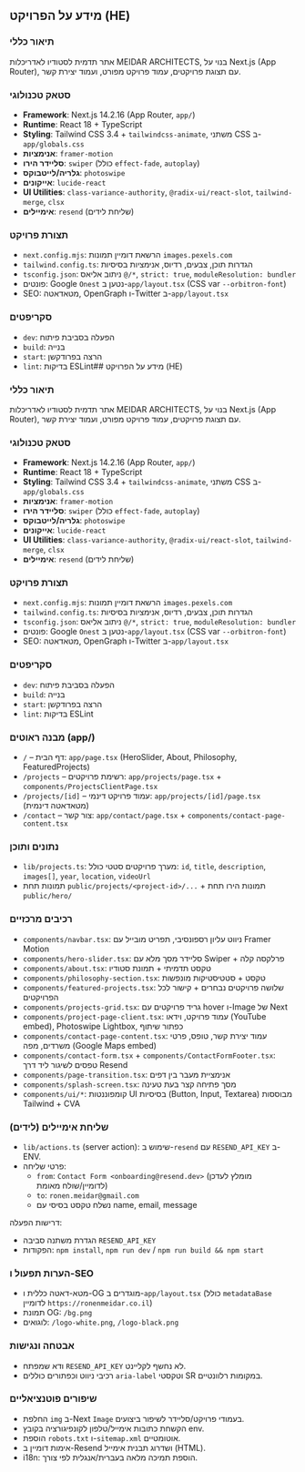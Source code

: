## מידע על הפרויקט (HE)

### תיאור כללי
אתר תדמית לסטודיו לאדריכלות MEIDAR ARCHITECTS, בנוי על Next.js (App Router), עם תצוגת פרויקטים, עמוד פרויקט מפורט, ועמוד יצירת קשר.

### סטאק טכנולוגי
- **Framework**: Next.js 14.2.16 (App Router, `app/`)
- **Runtime**: React 18 + TypeScript
- **Styling**: Tailwind CSS 3.4 + `tailwindcss-animate`, משתני CSS ב-`app/globals.css`
- **אנימציות**: `framer-motion`
- **סליידר הירו**: `swiper` (כולל `effect-fade`, `autoplay`)
- **גלריה/לייטבוקס**: `photoswipe`
- **אייקונים**: `lucide-react`
- **UI Utilities**: `class-variance-authority`, `@radix-ui/react-slot`, `tailwind-merge`, `clsx`
- **אימיילים**: `resend` (שליחת לידים)

### תצורת פרויקט
- `next.config.mjs`: הרשאת דומיין תמונות `images.pexels.com`
- `tailwind.config.ts`: הגדרות תוכן, צבעים, רדיוס, אנימציות בסיסיות
- `tsconfig.json`: ניתוב אליאס `@/*`, `strict: true`, `moduleResolution: bundler`
- פונטים: Google `Onest` נטען ב-`app/layout.tsx` (CSS var `--orbitron-font`)
- SEO: מטאדאטה, OpenGraph ו-Twitter ב-`app/layout.tsx`

### סקריפטים
- `dev`: הפעלה בסביבת פיתוח
- `build`: בנייה
- `start`: הרצה בפרודקשן
- `lint`: בדיקות ESLint## מידע על הפרויקט (HE)

### תיאור כללי
אתר תדמית לסטודיו לאדריכלות MEIDAR ARCHITECTS, בנוי על Next.js (App Router), עם תצוגת פרויקטים, עמוד פרויקט מפורט, ועמוד יצירת קשר.

### סטאק טכנולוגי
- **Framework**: Next.js 14.2.16 (App Router, `app/`)
- **Runtime**: React 18 + TypeScript
- **Styling**: Tailwind CSS 3.4 + `tailwindcss-animate`, משתני CSS ב-`app/globals.css`
- **אנימציות**: `framer-motion`
- **סליידר הירו**: `swiper` (כולל `effect-fade`, `autoplay`)
- **גלריה/לייטבוקס**: `photoswipe`
- **אייקונים**: `lucide-react`
- **UI Utilities**: `class-variance-authority`, `@radix-ui/react-slot`, `tailwind-merge`, `clsx`
- **אימיילים**: `resend` (שליחת לידים)

### תצורת פרויקט
- `next.config.mjs`: הרשאת דומיין תמונות `images.pexels.com`
- `tailwind.config.ts`: הגדרות תוכן, צבעים, רדיוס, אנימציות בסיסיות
- `tsconfig.json`: ניתוב אליאס `@/*`, `strict: true`, `moduleResolution: bundler`
- פונטים: Google `Onest` נטען ב-`app/layout.tsx` (CSS var `--orbitron-font`)
- SEO: מטאדאטה, OpenGraph ו-Twitter ב-`app/layout.tsx`

### סקריפטים
- `dev`: הפעלה בסביבת פיתוח
- `build`: בנייה
- `start`: הרצה בפרודקשן
- `lint`: בדיקות ESLint

### מבנה ראוטים (app/)
- `/` – דף הבית: `app/page.tsx` (HeroSlider, About, Philosophy, FeaturedProjects)
- `/projects` – רשימת פרויקטים: `app/projects/page.tsx` + `components/ProjectsClientPage.tsx`
- `/projects/[id]` – עמוד פרויקט דינמי: `app/projects/[id]/page.tsx` (מטאדאטה דינמית)
- `/contact` – צור קשר: `app/contact/page.tsx` + `components/contact-page-content.tsx`

### נתונים ותוכן
- `lib/projects.ts`: מערך פרויקטים סטטי כולל: `id`, `title`, `description`, `images[]`, `year`, `location`, `videoUrl`
- תמונות תחת `public/projects/<project-id>/...` + תמונות הירו תחת `public/hero/`

### רכיבים מרכזיים
- `components/navbar.tsx`: ניווט עליון רספונסיבי, תפריט מובייל עם Framer Motion
- `components/hero-slider.tsx`: סליידר מסך מלא עם Swiper + פרלקסה קלה
- `components/about.tsx`: טקסט תדמיתי + תמונת סטודיו
- `components/philosophy-section.tsx`: טקסט + סטטיסטיקות מונפשות
- `components/featured-projects.tsx`: שלושה פרויקטים נבחרים + קישור לכל הפרויקטים
- `components/projects-grid.tsx`: גריד פרויקטים עם hover ו-Image של Next
- `components/project-page-client.tsx`: עמוד פרויקט, וידאו (YouTube embed), Photoswipe Lightbox, כפתור שיתוף
- `components/contact-page-content.tsx`: עמוד יצירת קשר, טופס, פרטי משרדים, מפה (Google Maps embed)
- `components/contact-form.tsx` + `components/ContactFormFooter.tsx`: טפסים לשיגור ליד דרך Resend
- `components/page-transition.tsx`: אנימציית מעבר בין דפים
- `components/splash-screen.tsx`: מסך פתיחה קצר בעת טעינה
- `components/ui/*`: קומפוננטות UI בסיסיות (Button, Input, Textarea) מבוססות Tailwind + CVA

### שליחת אימיילים (לידים)
- `lib/actions.ts` (server action): שימוש ב-`resend` עם `RESEND_API_KEY` ב-ENV.
- פרטי שליחה:
  - `from`: `Contact Form <onboarding@resend.dev>` (מומלץ לעדכן לדומיין/שולח מאומת)
  - `to`: `ronen.meidar@gmail.com`
  - נשלח טקסט בסיסי עם name, email, message

דרישות הפעלה:
- הגדרת משתנה סביבה `RESEND_API_KEY`
- הפקודות: `npm install`, `npm run dev` / `npm run build && npm start`

### הערות תפעול ו-SEO
- מטא-דאטה כללית ו-OG מוגדרים ב-`app/layout.tsx` (כולל `metadataBase` לדומיין `https://ronenmeidar.co.il`)
- תמונת OG: `/bg.png`
- לוגואים: `/logo-white.png`, `/logo-black.png`

### אבטחה ונגישות
- ודא שמפתח `RESEND_API_KEY` לא נחשף לקליינט.
- רכיבי ניווט וכפתורים כוללים `aria-label` וטקסטי SR במקומות רלוונטיים.

### שיפורים פוטנציאליים
- החלפת `img` ב-Next `Image` בעמודי פרויקט/סליידר לשיפור ביצועים.
- הקשחת כתובות אימייל/טלפון לקונפיגורציה בקובץ env.
- הוספת `robots.txt` ו-`sitemap.xml` אוטומטיים.
- אימות דומיין ב-Resend ושדרוג תבנית אימייל (HTML).
- i18n: הוספת תמיכה מלאה בעברית/אנגלית לפי צורך.
